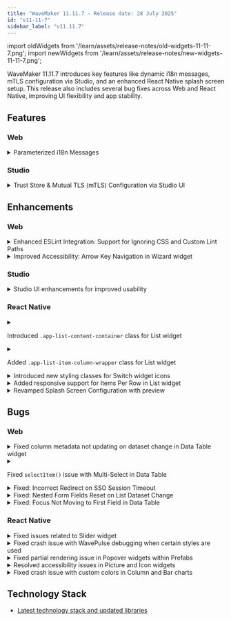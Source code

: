 ```yaml
---
title: "WaveMaker 11.11.7 - Release date: 28 July 2025"
id: "v11-11-7"
sidebar_label: "v11.11.7"
---
```


import oldWidgets from '/learn/assets/release-notes/old-widgets-11-11-7.png';
import newWidgets from '/learn/assets/release-notes/new-widgets-11-11-7.png';

WaveMaker 11.11.7 introduces key features like dynamic i18n messages, mTLS configuration via Studio, and an enhanced React Native splash screen setup.
This release also includes several bug fixes across Web and React Native, improving UI flexibility and app stability.

## Features

### Web

<details>
<summary>Parameterized i18n Messages</summary>

Web apps now supports **dynamic values in localized i18n messages** using the new `templateReplace` formatter. This formatter enables injecting dynamic values into i18n message templates by replacing placeholders such as `${amount}` or `${receiver}` with actual runtime data.

Steps to Configure:

- Define i18n Message with placeholders in Localized Messages dialog.
Eg. LABEL_TRANSACTION_MESSAGE : `${amount} sent to ${receiver} successfully`

![Localized Messages dialog](/learn/assets/release-notes/param-i18n-11-11-7.png)

- Open binding dialog where you want to display the created message

![binding dialog](/learn/assets/release-notes/i18n_templateReplace_pipe-11-11-7.gif)

- Choose the message from **Localized Messages** tab. It will automatically navigate to **Use Expression** tab and display the message with formatter with key and empty values.

```js
appLocale.LABEL_TRANSACTION_MESSAGE | templateReplace: {"amount":"","receiver":""}
```
- User has to replace the empty string with desired bindable vlaues or data like
```js
appLocale.LABEL_TRANSACTION_MESSAGE | templateReplace: {"amount":"$1000","receiver":"Jhon Doe"}
```
or 
```js
appLocale.LABEL_TRANSACTION_MESSAGE | templateReplace: {"amount": Widgets.amount_number1.datavalue,"receiver": Widgets.receiver_text1.datavalue}
```

- The output will be displayed as 
![binding dialog](/learn/assets/release-notes/i18n_templateReplace_output-11-11-7.gif)


:::note
The `templateReplace` formatter can be used not only with localized messages (i18n) but also with any other bindable string data that contains placeholders. You can configure it from the **Use Expression** tab under the **Formatters** section.
:::

This brings flexibility to internationalized applications, especially where messages require dynamic context.

</details>

### Studio

<details>
<summary>Trust Store & Mutual TLS (mTLS) Configuration via Studio UI</summary>

Developers can now easily configure **Trust Store** and **Mutual TLS (mTLS)** directly from the **Studio UI**.

To configure it, navigate to:  
**Settings → Security → Trust Store**

This simplifies secure communication setup with external services by allowing trusted certificates and mTLS to be managed in UI.

![Trust Store & Mutual TLS (mTLS) Configuration](/learn/assets/release-notes/truststore-config-11-11-7.png)

</details>


## Enhancements

### Web

<details>
<summary>Enhanced ESLint Integration: Support for Ignoring CSS and Custom Lint Paths</summary>

Two new enhancements have been added to improve ESLint configuration flexibility via the uploaded `eslintrc-override.js` file:

### 1. Ignore Specific CSS Files  
You can now exclude CSS files from linting by adding a top-level property `ignoreCssPatterns` in your ESLint override config.

**Usage Example:**
```js
const config = {
  ignoreCssPatterns: [
    "src/main/webapp/**/*.css",
    "**/webapp/pages/**/Main.css"
  ]
};

module.exports = config;
```

### 2. Include Custom File Paths for Linting  
You can now include additional files for linting by defining the `extraLintPaths` property in the override config.

**Usage Example:**

```js
const config = {
  extraLintPaths: [
    "src/main/webapp/**/*.js",
    "**/webapp/some.js",
    "profiles/*.properties"
  ]
};

module.exports = config;
```

These enhancements allow more control over what gets linted and what should be ignored during the ESLint process.

</details>

<details>
<summary>Improved Accessibility: Arrow Key Navigation in Wizard widget</summary>

The **Wizard widget** now supports **arrow key navigation**, allowing users to switch between steps using arrow keys.  
If a step is disabled, the arrow keys will not move focus to that step.

This enhancement provides a faster and more accessible way to navigate multi-step Wizards using the keyboard.
</details>

### Studio

<details>
<summary>Studio UI enhancements for improved usability</summary>

The **Widgets** and **Prefabs** sections in the Studio left panel now use a **list layout** instead of a grid for easier navigation.  
Text, hover, and active widget styles have also been refined for better clarity and feedback.

<div style={{ display: 'flex', flexWrap: 'wrap', gap: '10px' }}>
  <figure style={{ margin: 0, maxWidth: '300px', width: '100%', textAlign: 'center' }}>
    <img src={oldWidgets} alt="Old Design" style={{ width: '100%', height: 'auto' }} />
    <figcaption>Old Design</figcaption>
  </figure>

  <figure style={{ margin: 0, maxWidth: '300px', width: '100%', textAlign: 'center' }}>
    <img src={newWidgets} alt="New Design" style={{ width: '100%', height: 'auto' }} />
    <figcaption>New Design</figcaption>
  </figure>
</div>

</details>

### React Native

<details>
<summary>

Introduced `.app-list-content-container` class for List widget

</summary>

A new CSS class `.app-list-content-container` has been added to the **List widget**.  
This class targets the container that contains all the list items inside the list widget.
It can be used to apply styling (e.g., padding, background, layout behavior) to the entire list content block.

</details>

<details>
<summary>

Added `.app-list-item-column-wrapper` class for List widget

</summary>

A new CSS class `.app-list-item-column-wrapper` has been introduced for the **List** widget.  
This class targets the **row container** that holds multiple list items when:
- **List Direction** is set to **Vertical**, and
- **Items per Row** is greater than **1**.

It allows developers to style the row container directly, for example, by adding spacing or background styling around grouped list items.
</details>

<details>
<summary>Introduced new styling classes for Switch widget icons</summary>

Added two new CSS classes to customize icon styling in the **Switch** widget:

- `.app-switch-icon` — applies styles to the icon when the switch is in the **unselected** state.
- `.app-switch-selected-icon` — applies styles to the icon when the switch is in the **selected** state.

These classes allow more control over the visual appearance of switch icons based on selection state.
</details>

<details>
<summary>Added responsive support for Items Per Row in List widget</summary>

The **List widget** now supports configuring **Items Per Row** separately for different screen sizes.  
Instead of a single **Items Per Row** field, Studio now provides three sub-fields:

- **Mobile**: Set items per row for mobile devices.
- **Tablet Portrait**: Set items per row for tablets in portrait orientation.
- **Laptop/Tablet Landscape**: Set items per row for laptops and tablets in landscape mode.

This allows developers to easily create responsive layouts tailored for various device sizes.

</details>

<details>
<summary>Revamped Splash Screen Configuration with preview</summary>

Significant improvements have been made to the **Splash Screen Configuration** in Studio, enabling a more visual and flexible setup experience.

### Key Enhancements

- **Background Color**: Easily set background color for the splash screen.
- **Splash Icon**: Choose a custom icon.
- **Icon Width**: Set desired width for the splash icon.
- **Splash Animation**: Add a Lottie JSON animation to be shown **after** the splash screen.

### Dark and Light Mode Support
All configurations (background, icon, animation) can now be defined separately for when the user's **device is in Light or Dark mode**. 

### Live Preview Modes
A built-in **Preview** tool lets you visualize splash configurations in real-time:

- **Background** – Displays the configured splash screen background and icon.
- **Animation** – Shows the splash animation in isolation.
- **App Launch** – Simulates a full app launch: splash screen → animation → mock home page.

These updates make splash screen setup intuitive, visual, and aligned with real device behavior.

![Splash Screen Config](/learn/assets/release-notes/splash-screen-config-11-11-7.png)

</details>

## Bugs

### Web

<details>
<summary>Fixed column metadata not updating on dataset change in Data Table widget</summary>

When changing the dataset binding in the Data Table widget, the Columns section in Advanced Settings continued to show fields from the old dataset. This has been fixed now, column metadata now refreshes correctly based on the newly bound dataset.
</details>

<details>
<summary>

Fixed `selectItem()` issue with Multi-Select in Data Table

</summary>

Resolved an issue where the `selectItem()` method was not working inside the **On Data Render** callback when **Multi-Select** was enabled in the **Data Table** widget.  
It now works as expected.
</details>

<details>
<summary>Fixed: Incorrect Redirect on SSO Session Timeout</summary>

When **Studio** was configured with **SSO**, session timeouts redirected users to the platform’s default database login instead of the intended **SSO login page**.  
This has been resolved — users are now correctly redirected to the configured **SSO login**, ensuring a consistent authentication flow.
</details>

<details>
<summary>Fixed: Nested Form Fields Reset on List Dataset Change</summary>

Resolved an issue where **nested form fields** inside a **List widget** (via partials) were losing values when the list's dataset was modified (e.g., using `.splice()`).

Now, with two-way binding and form binding to the `formdata` object, nested form values persist correctly during dataset updates and widget refresh.
</details>

<details>
<summary>Fixed: Focus Not Moving to First Field in Data Table</summary>

Resolved an accessibility issue where **keyboard focus** did not move to the **first editable field** in a **Data Table**, when:

- Initial fields were readonly: true, and  
- The last column used a **number-type** edit widget with **On Change** event.

This prevented proper focus flow in forms. The issue is now fixed, and keyboard navigation behaves as expected.
</details>

### React Native

<details>
<summary>Fixed issues related to Slider widget</summary>

This update addresses multiple issues in the Slider widget:

1. Tooltip and Data Value Mismatch  
   - The displayed tooltip value was not always in sync with the widget’s actual `datavalue`. This mismatch has now been corrected.
 - On iOS, navigating to the page with slider was causing app crash.  

2. Large Range Handling Issues (e.g., Min: 100, Max: 100000)
  
   - The slider was allowing values outside the defined range, and the tooltip was not rendering correctly for large numbers (3–4 digits). Tooltip alignment has also been corrected.

</details>

<details>
<summary>Fixed crash issue with WavePulse debugging when certain styles are used</summary>

Resolved an issue where the mobile app would crash when connecting with **WavePulse** for debugging if specific styles (like `box-shadow`) were applied in the app.

The app now handles such styles properly, ensuring **WavePulse** debugging works without causing crashes.
</details>

<details>
<summary>Fixed partial rendering issue in Popover widgets within Prefabs</summary>

Fixed an issue where **Popover widgets** inside **Prefabs** failed to render their **Partials**.
After this update, **Partials** nested within **Popovers** inside **Prefabs** now render correctly.
</details>

<details>
<summary>Resolved accessibility issues in Picture and Icon widgets</summary>

Improved accessibility support for **Picture** and **Icon** widgets by fixing compatibility issues with screen readers and other accessibility tools.  
These widgets now provide better support for assistive technologies, ensuring more accessible applications.
</details>

<details>
<summary>Fixed crash issue with custom colors in Column and Bar charts</summary>

Resolved an issue where binding an array of custom colors to the **Custom Colors** property in the **Column** and **Bar** chart widgets caused the app to crash.  
With this fix, custom colors are now correctly applied to both **bars** and **legends** without causing crashes.
</details>

## Technology Stack

- [Latest technology stack and updated libraries](/learn/wavemaker-release-notes#technology-stack)
